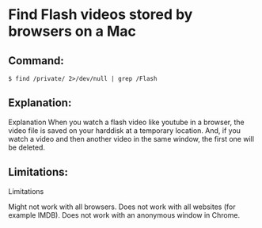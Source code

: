# Find Flash videos stored by browsers on a Mac

## Command:
```
$ find /private/ 2>/dev/null | grep /Flash
```

## Explanation:
Explanation
When you watch a flash video like youtube in a browser, the video file is saved on your harddisk at a temporary location. And, if you watch a video and then another video in the same window, the first one will be deleted.

## Limitations:
Limitations

Might not work with all browsers. 
Does not work with all websites (for example IMDB).
Does not work with an anonymous window in Chrome.

